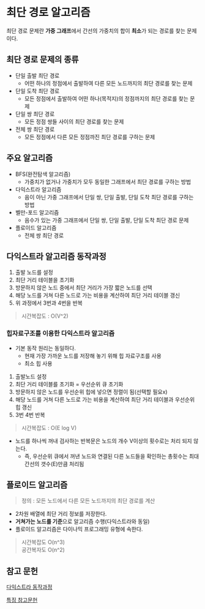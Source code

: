 

# 최단 경로 알고리즘

최단 경로 문제란 **가중 그래프**에서 간선의 가중치의 합이 **최소**가 되는 경로를 찾는 문제이다.

## 최단 경로 문제의 종류
- 단일 출발 최단 경로
  - 어떤 하나의 정점에서 출발하여 다른 모든 노드까지의 최단 경로를 찾는 문제
- 단일 도착 최단 경로
  - 모든 정점에서 출발하여 어떤 하나(목적지)의 정점까지의 최단 경로를 찾는 문제
- 단일 쌍 최단 경로
  - 모든 정점 쌍들 사이의 최단 경로를 찾는 문제
- 전체 쌍 최단 경로
  - 모든 정점에서 다른 모든 정점까진 최단 경로를 구하는 문제

## 주요 알고리즘
- BFS(완전탐색 알고리즘)
  - 가중치가 없거나 가중치가 모두 동일한 그래프에서 최단 경로를 구하는 방법
- 다익스트라 알고리즘
  - 음이 아닌 가중 그래프에서 단일 쌍, 단일 출발, 단일 도착 최단 경로를 구하는 방법
- 벨만-포드 알고리즘
  - 음수가 있는 가중 그래프에서 단일 쌍, 단일 출발, 단일 도착 최단 경로 문제
- 플로이드 알고리즘
  - 전체 쌍 최단 경로

## 다익스트라 알고리즘 동작과정
1. 출발 노드를 설정
2. 최단 거리 테이블을 초기화
3. 방문하지 않은 노드 중에서 최단 거리가 가장 짧은 노드를 선택
4. 해당 노드를 거쳐 다른 노드로 가는 비용을 계산하여 최단 거리 테이블 갱신
5. 위 과정에서 3번과 4번을 반복

> 시간복잡도 : O(V^2)

### 힙자료구조를 이용한 다익스트라 알고리즘
- 기본 동작 원리는 동일하다.
  - 현재 가장 가까운 노드를 저장해 놓기 위해 힙 자료구조를 사용
  - 최소 힙 사용

1. 출발노드 설정
2. 최단 거리 테이블를 초기화 = 우선순위 큐 초기화
3. 방문하지 않은 노드를 우선순위 힙에 넣으면 정렬이 됨(선택할 필요x)
4. 해당 노드를 거쳐 다른 노드로 가는 비용을 계산하여 최단 거리 테이블과 우선순위 힙 갱신
5. 3번 4번 반복

> 시간복잡도 : O(E log V)

- 노드를 하나씩 꺼내 검사하는 반복문은 노드의 개수 V이상의 횟수로는 처리 되지 않는다.
  - 즉, 우선순위 큐에서 꺼낸 노드와 연결된 다른 노드들을 확인하는 총횟수는 최대 간선의 갯수(E)만큼 처리됨


## 플로이드 알고리즘
> 정의 : 모든 노드에서 다른 모든 노드까지의 최단 경로를 계산

- 2차원 배열에 최단 거리 정보를 저장한다.
- **거쳐가는 노드를 기준**으로 알고리즘 수행(다익스트라와 동일)
- 플로이드 알고리즘은 다이나믹 프로그래밍 유형에 속한다.

> 시간복잡도 O(n^3)</br>
> 공간복자도 O(n^2)

## 참고 문헌
[다익스트라 동작과정](https://freedeveloper.tistory.com/277)

[특징 참고문헌](https://jina-developer.tistory.com/118)
